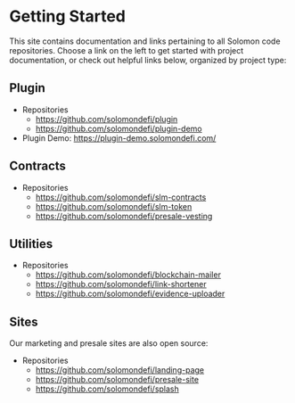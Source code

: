 # Getting Started

This site contains documentation and links pertaining to all Solomon code repositories. Choose a link on the left to get started with
project documentation, or check out helpful links below, organized by project type:

## Plugin
- Repositories
  - https://github.com/solomondefi/plugin
  - https://github.com/solomondefi/plugin-demo
- Plugin Demo: https://plugin-demo.solomondefi.com/

## Contracts
- Repositories
  - https://github.com/solomondefi/slm-contracts
  - https://github.com/solomondefi/slm-token
  - https://github.com/solomondefi/presale-vesting

## Utilities
- Repositories
  - https://github.com/solomondefi/blockchain-mailer
  - https://github.com/solomondefi/link-shortener
  - https://github.com/solomondefi/evidence-uploader

## Sites

Our marketing and presale sites are also open source:

- Repositories
  - https://github.com/solomondefi/landing-page
  - https://github.com/solomondefi/presale-site
  - https://github.com/solomondefi/splash